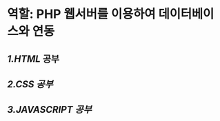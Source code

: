 # 역할: PHP 웹서버를 이용하여 데이터베이스와 연동


<h2> <em> 1.HTML </em> 공부 </h2>



<h2> <em> 2.CSS <em> 공부 </h2>


  
<h2> <em> 3.JAVASCRIPT <em> 공부 </h2>
